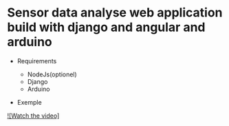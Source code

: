 # Sensor data analyse web application build with django and angular  and arduino
 
  - Requirements
      - NodeJs(optionel)
      - Django
      - Arduino 

  - Exemple


   [![Watch the video]](./screenshots/anysensor.mp4)
